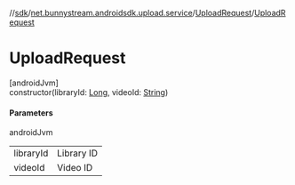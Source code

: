 //[sdk](../../../index.md)/[net.bunnystream.androidsdk.upload.service](../index.md)/[UploadRequest](index.md)/[UploadRequest](-upload-request.md)

# UploadRequest

[androidJvm]\
constructor(libraryId: [Long](https://kotlinlang.org/api/latest/jvm/stdlib/kotlin/-long/index.html), videoId: [String](https://kotlinlang.org/api/latest/jvm/stdlib/kotlin/-string/index.html))

#### Parameters

androidJvm

| | |
|---|---|
| libraryId | Library ID |
| videoId | Video ID |
